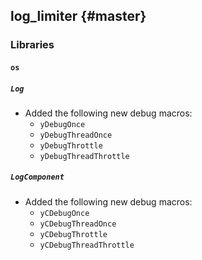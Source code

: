 log_limiter {#master}
-----------

### Libraries

#### `os`

##### `Log`

* Added the following new debug macros:
  * `yDebugOnce`
  * `yDebugThreadOnce`
  * `yDebugThrottle`
  * `yDebugThreadThrottle`

##### `LogComponent`

* Added the following new debug macros:
  * `yCDebugOnce`
  * `yCDebugThreadOnce`
  * `yCDebugThrottle`
  * `yCDebugThreadThrottle`
